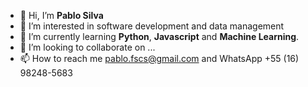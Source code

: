- 👋 Hi, I’m **Pablo Silva**
- 👀 I’m interested in software development and data management
- 🌱 I’m currently learning **Python**, **Javascript** and **Machine Learning**.
- 💞️ I’m looking to collaborate on ...
- 📫 How to reach me pablo.fscs@gmail.com and WhatsApp +55 (16) 98248-5683

<!---
pablo-fscs/pablo-fscs is a ✨ special ✨ repository because its `README.md` (this file) appears on your GitHub profile.
You can click the Preview link to take a look at your changes.
--->
